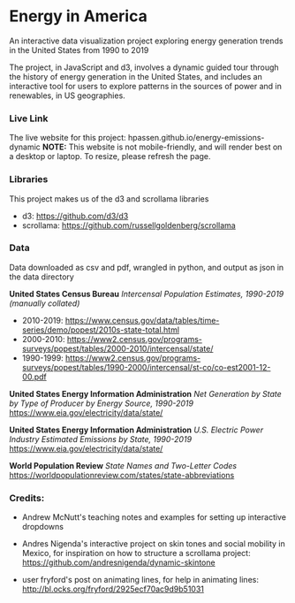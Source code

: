 # Energy in America
An interactive data visualization project exploring energy generation trends in the United States from 1990 to 2019

The project, in JavaScript and d3, involves a dynamic guided tour through the history of energy generation in the United States, and includes an interactive tool for users to explore patterns in the sources of power and in renewables, in US geographies. 

### Live Link
The live website for this project: 
hpassen.github.io/energy-emissions-dynamic
**NOTE:** This website is not mobile-friendly, and will render best on a desktop or laptop. To resize, please refresh the page. 

### Libraries
This project makes us of the d3 and scrollama libraries
- d3: https://github.com/d3/d3
- scrollama: https://github.com/russellgoldenberg/scrollama 

### Data 
Data downloaded as csv and pdf, wrangled in python, and output as json in the data directory 

**United States Census Bureau**
*Intercensal Population Estimates, 1990-2019 (manually collated)*
- 2010-2019: https://www.census.gov/data/tables/time-series/demo/popest/2010s-state-total.html
- 2000-2010: https://www2.census.gov/programs-surveys/popest/tables/2000-2010/intercensal/state/
- 1990-1999: https://www2.census.gov/programs-surveys/popest/tables/1990-2000/intercensal/st-co/co-est2001-12-00.pdf

**United States Energy Information Administration**
*Net Generation by State by Type of Producer by Energy Source, 1990-2019*
https://www.eia.gov/electricity/data/state/

**United States Energy Information Administration**
*U.S. Electric Power Industry Estimated Emissions by State, 1990-2019*
https://www.eia.gov/electricity/data/state/

**World Population Review**
*State Names and Two-Letter Codes*
https://worldpopulationreview.com/states/state-abbreviations


### Credits: 
- Andrew McNutt's teaching notes and examples for setting up interactive dropdowns

- Andres Nigenda's interactive project on skin tones and social mobility in Mexico, for inspiration on how to structure a scrollama project: https://github.com/andresnigenda/dynamic-skintone

- user fryford's post on animating lines, for help in animating lines: http://bl.ocks.org/fryford/2925ecf70ac9d9b51031


